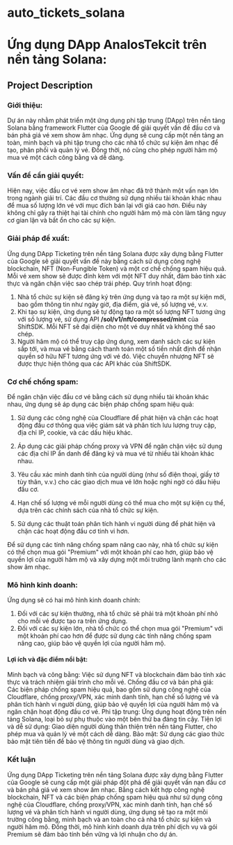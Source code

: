 # auto_tickets_solana

# Ứng dụng DApp AnalosTekcit trên nền tảng Solana:

## Project Description

### Giới thiệu:
Dự án này nhằm phát triển một ứng dụng phi tập trung (DApp) trên nền tảng Solana bằng framework Flutter của Google để giải quyết vấn đề đầu cơ và bán phá giá vé xem show âm nhạc. Ứng dụng sẽ cung cấp một nền tảng an toàn, minh bạch và phi tập trung cho các nhà tổ chức sự kiện âm nhạc để tạo, phân phối và quản lý vé. Đồng thời, nó cũng cho phép người hâm mộ mua vé một cách công bằng và dễ dàng.


### Vấn đề cần giải quyết:
Hiện nay, việc đầu cơ vé xem show âm nhạc đã trở thành một vấn nạn lớn trong ngành giải trí. Các đầu cơ thường sử dụng nhiều tài khoản khác nhau để mua số lượng lớn vé với mục đích bán lại với giá cao hơn. Điều này không chỉ gây ra thiệt hại tài chính cho người hâm mộ mà còn làm tăng nguy cơ gian lận và bất ổn cho các sự kiện.


### Giải pháp đề xuất:

Ứng dụng DApp Ticketing trên nền tảng Solana được xây dựng bằng Flutter của Google sẽ giải quyết vấn đề này bằng cách sử dụng công nghệ blockchain, NFT (Non-Fungible Token) và một cơ chế chống spam hiệu quả. Mỗi vé xem show sẽ được đính kèm với một NFT duy nhất, đảm bảo tính xác thực và ngăn chặn việc sao chép trái phép.
Quy trình hoạt động:
1. Nhà tổ chức sự kiện sẽ đăng ký trên ứng dụng và tạo ra một sự kiện mới, bao gồm thông tin như ngày giờ, địa điểm, giá vé, số lượng vé, v.v.
2. Khi tạo sự kiện, ứng dụng sẽ tự động tạo ra một số lượng NFT tương ứng với số lượng vé, sử dụng API **/sol/v1/nft/compressed/mint** của ShiftSDK. Mỗi NFT sẽ đại diện cho một vé duy nhất và không thể sao chép.
3. Người hâm mộ có thể truy cập ứng dụng, xem danh sách các sự kiện sắp tới, và mua vé bằng cách thanh toán một số tiền nhất định để nhận quyền sở hữu NFT tương ứng với vé đó. Việc chuyển nhượng NFT sẽ được thực hiện thông qua các API khác của ShiftSDK.

### Cơ chế chống spam:
Để ngăn chặn việc đầu cơ vé bằng cách sử dụng nhiều tài khoản khác nhau, ứng dụng sẽ áp dụng các biện pháp chống spam hiệu quả:

1. Sử dụng các công nghệ của Cloudflare để phát hiện và chặn các hoạt động đầu cơ thông qua việc giám sát và phân tích lưu lượng truy cập, địa chỉ IP, cookie, và các dấu hiệu khác.

2. Áp dụng các giải pháp chống proxy và VPN để ngăn chặn việc sử dụng các địa chỉ IP ẩn danh để đăng ký và mua vé từ nhiều tài khoản khác nhau.

3. Yêu cầu xác minh danh tính của người dùng (như số điện thoại, giấy tờ tùy thân, v.v.) cho các giao dịch mua vé lớn hoặc nghi ngờ có dấu hiệu đầu cơ.

4. Hạn chế số lượng vé mỗi người dùng có thể mua cho một sự kiện cụ thể, dựa trên các chính sách của nhà tổ chức sự kiện.

5. Sử dụng các thuật toán phân tích hành vi người dùng để phát hiện và chặn các hoạt động đầu cơ tinh vi hơn.

Để sử dụng các tính năng chống spam nâng cao này, nhà tổ chức sự kiện có thể chọn mua gói "Premium" với một khoản phí cao hơn, giúp bảo vệ quyền lợi của người hâm mộ và xây dựng một môi trường lành mạnh cho các show âm nhạc.



### Mô hình kinh doanh:
Ứng dụng sẽ có hai mô hình kinh doanh chính:
1. Đối với các sự kiện thường, nhà tổ chức sẽ phải trả một khoản phí nhỏ cho mỗi vé được tạo ra trên ứng dụng.
2. Đối với các sự kiện lớn, nhà tổ chức có thể chọn mua gói "Premium" với một khoản phí cao hơn để được sử dụng các tính năng chống spam nâng cao, giúp bảo vệ quyền lợi của người hâm mộ.

#### Lợi ích và đặc điểm nổi bật:
Minh bạch và công bằng: Việc sử dụng NFT và blockchain đảm bảo tính xác thực và trách nhiệm giải trình cho mỗi vé.
Chống đầu cơ và bán phá giá: Các biện pháp chống spam hiệu quả, bao gồm sử dụng công nghệ của Cloudflare, chống proxy/VPN, xác minh danh tính, hạn chế số lượng vé và phân tích hành vi người dùng, giúp bảo vệ quyền lợi của người hâm mộ và ngăn chặn hoạt động đầu cơ vé.
Phi tập trung: Ứng dụng hoạt động trên nền tảng Solana, loại bỏ sự phụ thuộc vào một bên thứ ba đáng tin cậy.
Tiện lợi và dễ sử dụng: Giao diện người dùng thân thiện trên nền tảng Flutter, cho phép mua và quản lý vé một cách dễ dàng.
Bảo mật: Sử dụng các giao thức bảo mật tiên tiến để bảo vệ thông tin người dùng và giao dịch.

### Kết luận
Ứng dụng DApp Ticketing trên nền tảng Solana được xây dựng bằng Flutter của Google sẽ cung cấp một giải pháp đột phá để giải quyết vấn nạn đầu cơ và bán phá giá vé xem show âm nhạc. Bằng cách kết hợp công nghệ blockchain, NFT và các biện pháp chống spam hiệu quả như sử dụng công nghệ của Cloudflare, chống proxy/VPN, xác minh danh tính, hạn chế số lượng vé và phân tích hành vi người dùng, ứng dụng sẽ tạo ra một môi trường công bằng, minh bạch và an toàn cho cả nhà tổ chức sự kiện và người hâm mộ. Đồng thời, mô hình kinh doanh dựa trên phí dịch vụ và gói Premium sẽ đảm bảo tính bền vững và lợi nhuận cho dự án.

